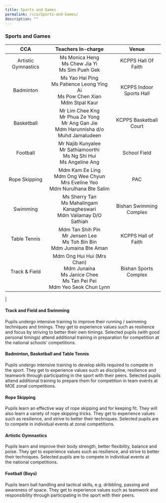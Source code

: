 ```yaml
---
title: Sports and Games
permalink: /cca/Sports-and-Games/
description: ""
---
```

### **Sports and Games**

| CCA | Teachers In-charge | Venue |
|:---:|:---:|:---:|
|  Artistic Gymnastics | Ms Monica Heng<br>Ms Chew Jia Yi<br>Ms Sim Pueh Gek | KCPPS Hall Of Faith |
| Badminton | Ms Yao Hai Ping<br>Ms Patience Leong Ying Ai<br>Ms Pow Chen Xian<br>Mdm Stpal Kaur | KCPPS Indoor Sports Hall |
| Basketball | Mr Lim Chee Kng<br>Mr Phua Ze Yong<br>Mr Ang Gan Jie<br>Mdm Harunnisha d/o Muhd Jamaludeen | KCPPS Basketball Court |
| Football | Mr Najib Kunyalee<br>Mr Sathiamoorthi<br>Ms Ng Shi Hui<br>Ms Angeline Ang | School Field |
| Rope Skipping | Mdm Kam Ee Ling<br>Mdm Ong Wee Chyun<br>Mrs Eveline Yeo<br>Mdm Nurulhana Bte Salim | PAC |
| Swimming | Ms Sherry Tan<br>Ms Mahalingam Kanagheswari<br>Mdm Valiamay D/O Sathiah | Bishan Swimming Complex |
| Table Tennis | Mdm Tan Shih Pin<br>Mr Jensen Lee<br>Ms Toh Bin Bin<br>Mdm Jumaina Bte Aman | KCPPS Hall of Faith |
| Track & Field | Mdm Ong Hui Hui (Mrs Chan)<br>Mdm Junaina<br>Ms Janice Chee<br>Ms Tan Pei Pei<br>Mdm Yeo Seok Chun Lynn | Bishan Sports Complex |
|

#### **Track and Field and Swimming**
Pupils undergo intensive training to improve their running / swimming techniques and timings. They get to experience values such as resilience and focus by striving to better their own timings. Selected pupils (with good personal timings) attend additional training in preparation for competition at the national schools’ competitions.

#### **Badminton, Basketball and Table Tennis**
Pupils undergo intensive training to develop skills required to compete in the sport. They get to experience values such as discipline, resilience and teamwork through participating in the sport with their peers. Selected pupils attend additional training to prepare them for competition in team events at MOE zonal competitions.

#### **Rope Skipping**
Pupils learn an effective way of rope skipping and for keeping fit. They will also learn a variety of rope skipping tricks. They get to experience values such as resilience, and strive to better their techniques. Selected pupils are to compete in individual events at zonal competitions.

#### **Artistic Gymnastics**
Pupils learn and improve their body strength, better flexibility, balance and poise. They get to experience values such as resilience, and strive to better their techniques. Selected pupils are to compete in individual events at the national competitions.

#### **Football (Boys)**
Pupils learn ball handling and tactical skills, e.g. dribbling, passing and awareness of space. They get to experience values such as teamwork and responsibility through participating in the sport with their peers.